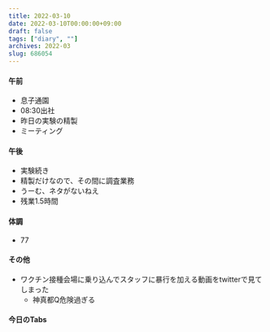 ```yaml
---
title: 2022-03-10
date: 2022-03-10T00:00:00+09:00
draft: false
tags: ["diary", ""]
archives: 2022-03
slug: 686054
---
```

#### 午前
- 息子通園
- 08:30出社
- 昨日の実験の精製
- ミーティング
#### 午後
- 実験続き
- 精製だけなので、その間に調査業務
- うーむ、ネタがないねえ
- 残業1.5時間
#### 体調
- 77
#### その他
- ワクチン接種会場に乗り込んでスタッフに暴行を加える動画をtwitterで見てしまった
  - 神真都Q危険過ぎる
#### 今日のTabs